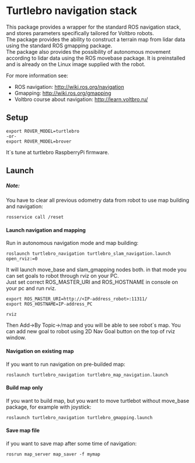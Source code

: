 # Turtlebro navigation stack

This package provides a wrapper for the standard ROS navigation stack, and stores parameters specifically tailored for Voltbro robots.   
The package provides the ability to construct a terrain map from lidar data using the standard ROS gmapping package.  
The package also provides the possibility of autonomous movement according to lidar data using the ROS movebase package.
It is preinstalled and is already on the Linux image supplied with the robot.   

For more information see:  
- ROS navigation: http://wiki.ros.org/navigation   
- Gmapping: http://wiki.ros.org/gmapping  
- Voltbro course about navigation: http://learn.voltbro.ru/  
 
## Setup

```
export ROVER_MODEL=turtlebro
-or-
export ROVER_MODEL=brover
```
It\`s tune at turtlebro RaspberryPi firmware.


## Launch

##### Note:
You have to clear all previous odometry data from robot to use map building and navigation:
```
rosservice call /reset
```

#### Launch navigation and mapping
Run in autonomous navigation mode and map building:  
```
roslaunch turtlebro_navigation turtlebro_slam_navigation.launch open_rviz:=0
```
It will launch move_base and slam_gmapping nodes both. in that mode you can set goals to robot through rviz on your PC.  
Just set correct ROS_MASTER_URI and ROS_HOSTNAME in console on your pc and run rviz. 
```
export ROS_MASTER_URI=http://<IP-address_robot>:11311/
export ROS_HOSTNAME=IP-address_PC

rviz
```

Then Add->By Topic->/map and you will be able to see robot`s map. You can add new goal to robot using 2D Nav Goal button on the top of rviz window.  


#### Navigation on existing map 
If you want to run navigation on pre-builded map:  
```
roslaunch turtlebro_navigation turtlebro_map_navigation.launch
```

#### Build map only
If you want to build map, but you want to move turtlebot without move_base package, for example with joystick:  
```
roslaunch turtlebro_navigation turtlebro_gmapping.launch
```

#### Save map file
if you want to save map after some time of navigation:    
```
rosrun map_server map_saver -f mymap
```
